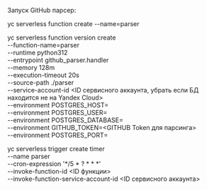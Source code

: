 Запуск
GitHub парсер:

yc serverless function create --name=parser

yc serverless function version create \
  --function-name=parser \
  --runtime python312 \
  --entrypoint github_parser.handler \
  --memory 128m \
  --execution-timeout 20s \
  --source-path ./parser \
  --service-account-id <ID сервисного аккаунта, убрать если БД находится не на Yandex Cloud> \
  --environment POSTGRES_HOST=<POSTGRES HOST> \
  --environment POSTGRES_USER=<POSTGRES USER> \
  --environment POSTGRES_DATABASE=<POSTGRES DATABASE> \
  --environment GITHUB_TOKEN=<GITHUB Token для парсинга> \
  --environment POSTGRES_PORT=<POSTGRES PORT>


yc serverless trigger create timer \
  --name parser \
  --cron-expression '*/5 * ? * * *' \
  --invoke-function-id <ID функции> \
  --invoke-function-service-account-id <ID сервисного аккаунта>
   